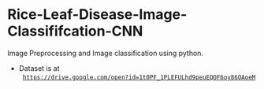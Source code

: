 # Rice-Leaf-Disease-Image-Classififcation-CNN 
Image Preprocessing and Image classification using python.
- Dataset is at<br><code> https://drive.google.com/open?id=1t0PF_1PLEFULhd9peuEQOF6oy86OAoeM </code>
